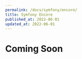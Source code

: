 ```yaml
---
permalink: /docs/symfony/encore/
title: Symfony Encore
published_at: 2022-06-01
updated_at: 2022-06-01
---
```


<h1 class="text-center">Coming Soon</h1>
